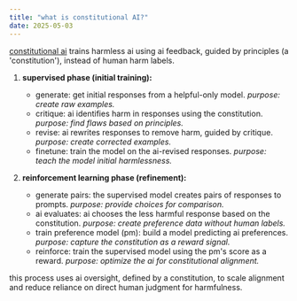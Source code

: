 ```yaml
---
title: "what is constitutional AI?"
date: 2025-05-03
---
```


[constitutional ai](https://arxiv.org/pdf/2212.08073) trains harmless ai using ai feedback, guided by principles (a 'constitution'), instead of human harm labels.

1.  **supervised phase (initial training):**
    *   generate: get initial responses from a helpful-only model. *purpose: create raw examples.*
    *   critique: ai identifies harm in responses using the constitution. *purpose: find flaws based on principles.*
    *   revise: ai rewrites responses to remove harm, guided by critique. *purpose: create corrected examples.*
    *   finetune: train the model on the ai-revised responses. *purpose: teach the model initial harmlessness.*

2.  **reinforcement learning phase (refinement):**
    *   generate pairs: the supervised model creates pairs of responses to prompts. *purpose: provide choices for comparison.*
    *   ai evaluates: ai chooses the less harmful response based on the constitution. *purpose: create preference data without human labels.*
    *   train preference model (pm): build a model predicting ai preferences. *purpose: capture the constitution as a reward signal.*
    *   reinforce: train the supervised model using the pm's score as a reward. *purpose: optimize the ai for constitutional alignment.*

this process uses ai oversight, defined by a constitution, to scale alignment and reduce reliance on direct human judgment for harmfulness.